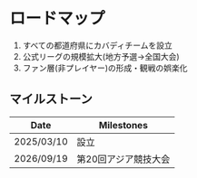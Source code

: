 <!--
?ビジョン
?どこに向かうのか
-->
# ロードマップ

1. すべての都道府県にカバディチームを設立
2. 公式リーグの規模拡大(地方予選→全国大会)
3. ファン層(非プレイヤー)の形成・観戦の娯楽化

## マイルストーン

|Date|Milestones|
|-|-|
|2025/03/10|設立|
|2026/09/19|第20回アジア競技大会|
